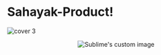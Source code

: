 # Sahayak-Product!

![cover 3](https://user-images.githubusercontent.com/76803084/180269152-8de97592-517d-4680-a992-36b975ed3cbb.png)
<p align="center">
  <img src="https://user-images.githubusercontent.com/76803084/180269152-8de97592-517d-4680-a992-36b975ed3cbb.png" alt="Sublime's custom image"/>
</p>
